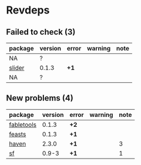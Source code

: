 # Revdeps

## Failed to check (3)

|package                      |version |error  |warning |note |
|:----------------------------|:-------|:------|:-------|:----|
|NA                           |?       |       |        |     |
|[slider](failures.md#slider) |0.1.3   |__+1__ |        |     |
|NA                           |?       |       |        |     |

## New problems (4)

|package                              |version |error  |warning |note |
|:------------------------------------|:-------|:------|:-------|:----|
|[fabletools](problems.md#fabletools) |0.1.3   |__+2__ |        |     |
|[feasts](problems.md#feasts)         |0.1.3   |__+1__ |        |     |
|[haven](problems.md#haven)           |2.3.0   |__+1__ |        |3    |
|[sf](problems.md#sf)                 |0.9-3   |__+1__ |        |1    |

